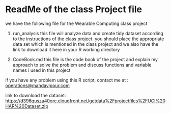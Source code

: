 ReadMe of the class Project file
========================================================
we have the following file for the Wearable Computing class project
1. run_analysis
this file will analyze data and create tidy dataset according to the instructions of the class project. you should place the appropriate data set which is mentioned in the class project and we also have the link to download it here in your R working directory

2. CodeBook.md
this file is the code book of the project and explain my approach to solve the problem and discuss functions and variable names i used in this project

if you have any problem using this R script, contact me at : operations@mahdavipour.com

link to download the dataset:
https://d396qusza40orc.cloudfront.net/getdata%2Fprojectfiles%2FUCI%20HAR%20Dataset.zip